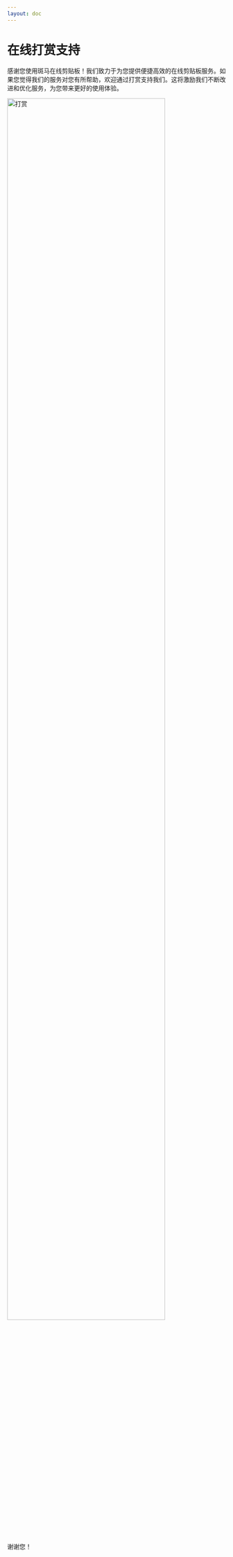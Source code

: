 ```yaml
---
layout: doc
---
```


# 在线打赏支持

感谢您使用斑马在线剪贴板！我们致力于为您提供便捷高效的在线剪贴板服务。如果您觉得我们的服务对您有所帮助，欢迎通过打赏支持我们。这将激励我们不断改进和优化服务，为您带来更好的使用体验。

<img src="https://picserver.duoyu.link/picfile/image/202406/18-1718698675696.png" width="85%" alt="打赏">

谢谢您！